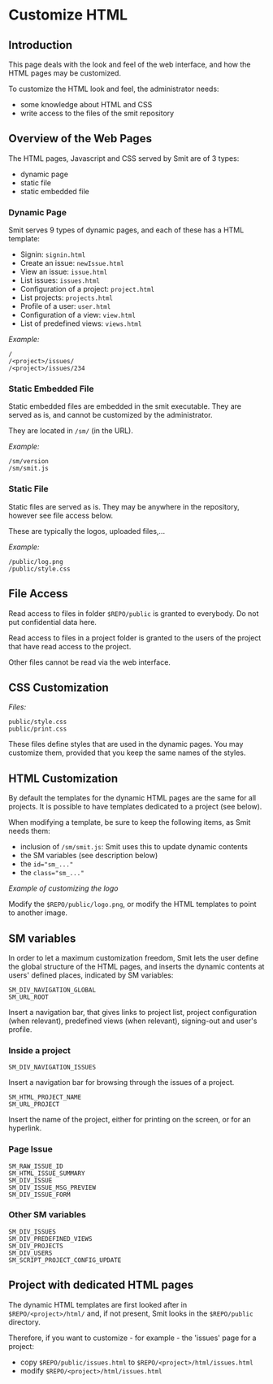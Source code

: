 # Customize HTML

## Introduction

This page deals with the look and feel of the web interface, and how the HTML pages may be customized.

To customize the HTML look and feel, the administrator needs:

- some knowledge about HTML and CSS
- write access to the files of the smit repository


## Overview of the Web Pages

The HTML pages, Javascript and CSS served by Smit are of 3 types:

- dynamic page
- static file
- static embedded file

### Dynamic Page

Smit serves 9 types of dynamic pages, and each of these has a HTML template:

- Signin: `signin.html`
- Create an issue: `newIssue.html`
- View an issue: `issue.html`
- List issues: `issues.html`
- Configuration of a project: `project.html`
- List projects: `projects.html`
- Profile of a user: `user.html`
- Configuration of a view: `view.html`
- List of predefined views: `views.html`

*Example:*

```
/
/<project>/issues/
/<project>/issues/234
```

### Static Embedded File

Static embedded files are embedded in the smit executable. They are served as is, and cannot be customized by the administrator.

They are located in `/sm/` (in the URL).

*Example:*

```
/sm/version
/sm/smit.js
```

### Static File

Static files are served as is. They may be anywhere in the repository, however see file access below.

These are typically the logos, uploaded files,...

*Example:*

```
/public/log.png
/public/style.css
```

## File Access

Read access to files in folder `$REPO/public` is granted to everybody. Do not put confidential data here.

Read access to files in a project folder is granted to the users of the project that have read access to the project.

Other files cannot be read via the web interface.

## CSS Customization

*Files:*

```
public/style.css
public/print.css
```

These files define styles that are used in the dynamic pages.
You may customize them, provided that you keep the same names of the styles.

## HTML Customization

By default the templates for the dynamic HTML pages are the same for all projects. It is possible to have templates dedicated to a project (see below).

When modifying a template, be sure to keep the following items, as Smit needs them:

- inclusion of `/sm/smit.js`: Smit uses this to update dynamic contents
- the SM variables (see description below)
- the `id="sm_..."`
- the `class="sm_..."`

*Example of customizing the logo*

Modify the `$REPO/public/logo.png`, or modify the HTML templates to point to another image.

    
## SM variables

In order to let a maximum customization freedom, Smit lets the user define the global structure of the HTML pages, and inserts the dynamic contents at users' defined places, indicated by SM variables:

    SM_DIV_NAVIGATION_GLOBAL
    SM_URL_ROOT

Insert a navigation bar, that gives links to project list, project configuration (when relevant), predefined views (when relevant), signing-out and user's profile.


### Inside a project

`SM_DIV_NAVIGATION_ISSUES`

Insert a navigation bar for browsing through the issues of a project.

```
SM_HTML_PROJECT_NAME
SM_URL_PROJECT
```

Insert the name of the project, either for printing on the screen, or for an hyperlink.

### Page Issue

```
SM_RAW_ISSUE_ID
SM_HTML_ISSUE_SUMMARY
SM_DIV_ISSUE
SM_DIV_ISSUE_MSG_PREVIEW
SM_DIV_ISSUE_FORM
```

### Other SM variables

    SM_DIV_ISSUES
    SM_DIV_PREDEFINED_VIEWS
    SM_DIV_PROJECTS
    SM_DIV_USERS
    SM_SCRIPT_PROJECT_CONFIG_UPDATE
 

## Project with dedicated HTML pages

The dynamic HTML templates are first looked after in `$REPO/<project>/html/` and, if not present, Smit looks in the `$REPO/public` directory.

Therefore, if you want to customize - for example - the 'issues' page for a project:

- copy `$REPO/public/issues.html` to `$REPO/<project>/html/issues.html`
- modify `$REPO/<project>/html/issues.html`


